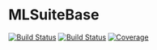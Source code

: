 # MLSuiteBase

[![Build Status](https://travis-ci.com/AStupidBear/MLSuiteBase.jl.svg?branch=master)](https://travis-ci.com/AStupidBear/MLSuiteBase.jl)
[![Build Status](https://ci.appveyor.com/api/projects/status/github/AStupidBear/MLSuiteBase.jl?svg=true)](https://ci.appveyor.com/project/AStupidBear/MLSuiteBase-jl)
[![Coverage](https://codecov.io/gh/AStupidBear/MLSuiteBase.jl/branch/master/graph/badge.svg)](https://codecov.io/gh/AStupidBear/MLSuiteBase.jl)